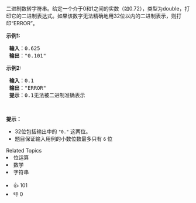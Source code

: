 <p>二进制数转字符串。给定一个介于0和1之间的实数（如0.72），类型为double，打印它的二进制表达式。如果该数字无法精确地用32位以内的二进制表示，则打印“ERROR”。</p>

<p><strong>示例1:</strong></p>

<pre>
<strong> 输入</strong>：0.625
<strong> 输出</strong>："0.101"
</pre>

<p><strong>示例2:</strong></p>

<pre>
<strong> 输入</strong>：0.1
<strong> 输出</strong>："ERROR"
<strong> 提示</strong>：0.1无法被二进制准确表示
</pre>

<p>&nbsp;</p>

<p><strong>提示：</strong></p>

<ul> 
 <li>32位包括输出中的 <code>"0."</code> 这两位。</li> 
 <li>题目保证输入用例的小数位数最多只有 <code>6</code> 位</li> 
</ul>

<div><div>Related Topics</div><div><li>位运算</li><li>数学</li><li>字符串</li></div></div><br><div><li>👍 101</li><li>👎 0</li></div>